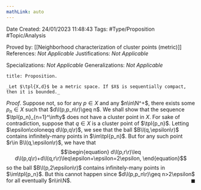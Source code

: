 ```yaml
---
mathLink: auto
---
```


<div class="topSpace"></div>

Date Created: 24/01/2023 11:48:43
Tags: #Type/Proposition #Topic/Analysis

Proved by: [[Neighborhood characterization of cluster points (metric)]]
References: _Not Applicable_
Justifications: _Not Applicable_

Specializations: _Not Applicable_
Generalizations: _Not Applicable_

``` ad-Proposition
title: Proposition.

_Let $\tpl{X,d}$ be a metric space. If $X$ is sequentially compact, then it is bounded._

```

_Proof_. Suppose not, so for any $p\in X$ and any $n\in\N^+$, there exists some $p_n\in X$ such that $d\l(p,p_n\r)\geq n$. We shall show that the sequence $\tpl{p_n}_{n=1}^\infty$ does not have a cluster point in $X$. For sake of contradiction, suppose that $q\in X$ is a cluster point of $\tpl{p_n}$. Letting $\epsilon\coloneqq d\l(p,q\r)$, we see that the ball $B\l(q,\epsilon\r)$ contains infinitely-many points in $\im\tpl{p_n}$. But for any such point $r\in B\l(q,\epsilon\r)$, we have that
$$\begin{equation}
    d\l(p,r\r)\leq d\l(p,q\r)+d\l(q,r\r)\leq\epsilon+\epsilon=2\epsilon,
\end{equation}$$
so the ball $B\l(p,2\epsilon\r)$ contains infinitely-many points in $\im\tpl{p_n}$. But this cannot happen since $d\l(p,p_n\r)\geq n>2\epsilon$ for all eventually $n\in\N$.<span style="float:right;">$\blacksquare$</span>
